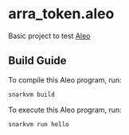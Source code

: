 # arra_token.aleo

Basic project to test [Aleo](https://aleo.org/)
## Build Guide

To compile this Aleo program, run:
```bash
snarkvm build
```

To execute this Aleo program, run:
```bash
snarkvm run hello
```
